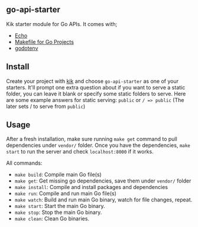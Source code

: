 ## go-api-starter

Kik starter module for Go APIs. It comes with;

* [Echo](http://github.com/labstack/echo)
* [Makefile for Go Projects](https://gist.github.com/azer/7c83d0b59de8328355ad)
* [godotenv](github.com/joho/godotenv)

## Install

Create your project with [kik](http://github.com/starters/kik) and choose `go-api-starter` as one of your starters.
It'll prompt one extra question about if you want to serve a static folder, you can leave it blank or specify some static folders to serve. Here are some example answers for static serving: `public` or `/ => public` (The later sets / to serve from `public`)

## Usage

After a fresh installation, make sure running `make get` command to pull dependencies under `vendor/` folder.
Once you have the dependencies, `make start` to run the server and check `localhost:8000` if it works.

All commands:

* `make build`: Compile main Go file(s)
* `make get`: Get missing go dependencies, save them under `vendor/` folder
* `make install`: Compile and install packages and dependencies
* `make run`: Compile and run main Go file(s)
* `make watch`: Build and run main Go binary, watch for file changes, repeat.
* `make start`: Start the main Go binary.
* `make stop`: Stop the main Go binary.
* `make clean`: Clean Go binaries.

